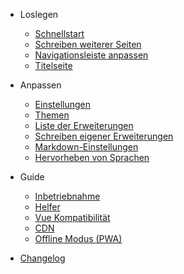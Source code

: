 - Loslegen
  - [Schnellstart](/quickstart)
  - [Schreiben weiterer Seiten](/more-pages)
  - [Navigationsleiste anpassen](/custom-navbar)
  - [Titelseite](/cover)

- Anpassen
  - [Einstellungen](/configuration)
  - [Themen](/themes)
  - [Liste der Erweiterungen](/plugins)
  - [Schreiben eigener Erweiterungen](/write-a-plugin)
  - [Markdown-Einstellungen](/markdown)
  - [Hervorheben von Sprachen](/language-highlight)

- Guide
  - [Inbetriebnahme](/deploy)
  - [Helfer](/helpers)
  - [Vue Kompatibilität](/vue)
  - [CDN](/cdn)
  - [Offline Modus (PWA)](/pwa)

- [Changelog](/changelog)
